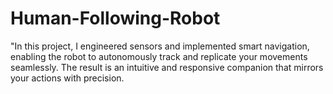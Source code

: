 # Human-Following-Robot
"In this project, I engineered sensors and implemented smart navigation, enabling the robot to autonomously track and replicate your movements seamlessly. The result is an intuitive and responsive companion that mirrors your actions with precision.
